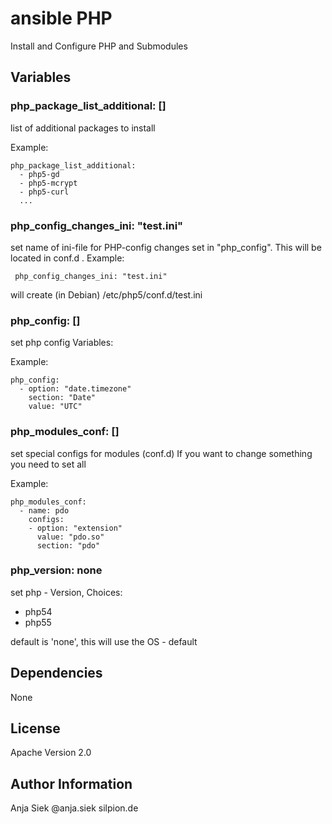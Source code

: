 # ansible PHP

Install and Configure PHP and Submodules

## Variables

### php_package_list_additional: []

list of additional packages to install

Example:
```
php_package_list_additional:
  - php5-gd
  - php5-mcrypt
  - php5-curl
  ...
```
### php_config_changes_ini: "test.ini"

set name of ini-file for PHP-config changes set in "php_config". 
This will be located in conf.d . 
Example:
```
 php_config_changes_ini: "test.ini"
```
will create (in Debian) /etc/php5/conf.d/test.ini


### php_config: []

set php config Variables:

Example:
```
php_config:
  - option: "date.timezone"
    section: "Date"
    value: "UTC"
```
### php_modules_conf: []

set special configs for modules (conf.d) If you want to change something you need to set all 

Example:
```
php_modules_conf:
  - name: pdo
    configs:
    - option: "extension"
      value: "pdo.so"
      section: "pdo"
```

### php_version: none

set php - Version, Choices: 

* php54 
* php55

default is 'none', this will use the OS - default 


## Dependencies
 None

## License
Apache Version 2.0

## Author Information
Anja Siek @anja.siek silpion.de
